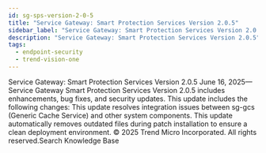 ```yaml
---
id: sg-sps-version-2-0-5
title: "Service Gateway: Smart Protection Services Version 2.0.5"
sidebar_label: "Service Gateway: Smart Protection Services Version 2.0.5"
description: "Service Gateway: Smart Protection Services Version 2.0.5"
tags:
  - endpoint-security
  - trend-vision-one
---
```


 Service Gateway: Smart Protection Services Version 2.0.5 June 16, 2025—Service Gateway Smart Protection Services Version 2.0.5 includes enhancements, bug fixes, and security updates. This update includes the following changes: This update resolves integration issues between sg-gcs (Generic Cache Service) and other system components. This update automatically removes outdated files during patch installation to ensure a clean deployment environment. © 2025 Trend Micro Incorporated. All rights reserved.Search Knowledge Base